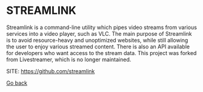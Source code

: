 # STREAMLINK

 Streamlink is a command-line utility which pipes video streams
 from various services into a video player, such as VLC. The
 main purpose of Streamlink is to avoid resource-heavy and
 unoptimized websites, while still allowing the user to enjoy
 various streamed content. There is also an API available for
 developers who want access to the stream data.
 This project was forked from Livestreamer, which is no longer
 maintained.
 
 SITE: https://github.com/streamlink

 [Go back](https://portable-linux-apps.github.io/apps.html)
